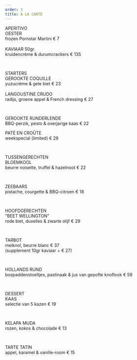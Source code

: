 ```yaml
---
order: 3
title: A LA CARTE
---
```

APERITIVO\
O﻿ESTER\
frozen Pornstar Martini € 7\
\
KAVIAAR 50gr.\
kruidencrème & durumcrackers € 135

 ﻿

STARTERS\
GEROOKTE COQUILLE\
yuzucrème & gele biet € 23\
 ﻿\
LANGOUSTINE CRUDO\
radijs, groene appel & French dressing € 27 

 ﻿

GEROOKTE RUNDERLENDE\
BBQ-perzik, pesto & overjarige kaas € 22

  

PATÉ EN CROÛTE\
w﻿eekspecial (limited) € 29

 ﻿

TUSSENGERECHTEN\
BLOEMKOOL\
beurre noisette, truffel & hazelnoot € 22

 ﻿

ZEEBAARS\
pistache, courgette & BBQ-citroen € 18

 ﻿

HOOFDGERECHTEN\
"BEET WELLINGTON"\
rode biet, duxelles & zwarte olijf € 29

 ﻿

TARBOT\
meiknol, beurre blanc € 37\
(supplement 10gr kaviaar + € 27)

 ﻿

HOLLANDS RUND\
b﻿ospaddenstoeltjes, pastinaak & jus van gepofte knoflook € 59

 ﻿

DESSERT\
KAAS\
selectie van 5 kazen € 19

 ﻿

KELAPA MUDA\
r﻿ozen, kokos & chocolade € 13

 ﻿

T﻿ARTE TATIN\
a﻿ppel, karamel & vanille-room € 15